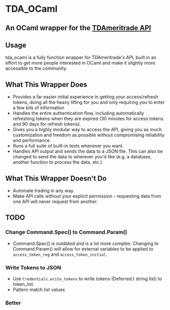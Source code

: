 # TDA_OCaml

## An OCaml wrapper for the [TDAmeritrade API](https://developer.tdameritrade.com/)

## Usage
tda_ocaml is a fully function wrapper for TDAmeritrade's API, built in an effort to get more people interested in OCaml and make it slightly more accessible to the community.

## What This Wrapper Does
- Provides a far easier initial experience in getting your access/refresh tokens, doing all the heavy lifting for you and only requiring you to enter a few bits of information
- Handles the entire authentication flow, including automatically refreshing tokens when they are expired (30 minutes for access tokens and 90 days for refresh tokens).
- Gives you a highly modular way to access the API, giving you as much customization and freedom as possible without compromising reliability and performance.
- Runs a full suite of built-in tests whenever you want.
- Handles API output and sends the data to a JSON file. This can also be changed to send the data to wherever you'd like (e.g. a database, another function to process the data, etc.)

## What This Wrapper Doesn't Do
- Automate trading in any way.
- Make API calls without your explicit permission - requesting data from one API will never request from another.

## TODO
### Change Command.Spec() to Command.Param()
- Command.Spec() is outdated and is a lot more complex. Changing to Command.Param() will allow for external variables to be applied to `access_token_reg` and `access_token_initial`.

### Write Tokens to JSON
- Use `Credentials.write_tokens` to write tokens (Deferred.t string list) to token_list.
- Pattern match list values

### Better 